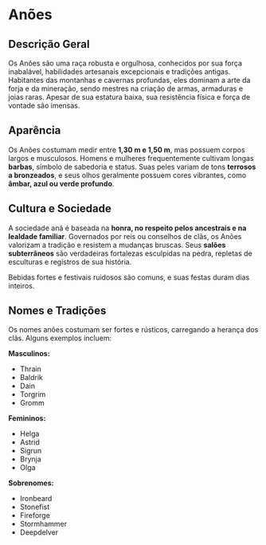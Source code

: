 # Anões

## Descrição Geral
Os Anões são uma raça robusta e orgulhosa, conhecidos por sua força inabalável, habilidades artesanais excepcionais e tradições antigas. Habitantes das montanhas e cavernas profundas, eles dominam a arte da forja e da mineração, sendo mestres na criação de armas, armaduras e joias raras. Apesar de sua estatura baixa, sua resistência física e força de vontade são imensas.

## Aparência
Os Anões costumam medir entre **1,30 m e 1,50 m**, mas possuem corpos largos e musculosos. Homens e mulheres frequentemente cultivam longas **barbas**, símbolo de sabedoria e status. Suas peles variam de tons **terrosos a bronzeados**, e seus olhos geralmente possuem cores vibrantes, como **âmbar, azul ou verde profundo**.

## Cultura e Sociedade
A sociedade anã é baseada na **honra, no respeito pelos ancestrais e na lealdade familiar**. Governados por reis ou conselhos de clãs, os Anões valorizam a tradição e resistem a mudanças bruscas. Seus **salões subterrâneos** são verdadeiras fortalezas esculpidas na pedra, repletas de esculturas e registros de sua história.  

Bebidas fortes e festivais ruidosos são comuns, e suas festas duram dias inteiros.

## Nomes e Tradições
Os nomes anões costumam ser fortes e rústicos, carregando a herança dos clãs. Alguns exemplos incluem:

**Masculinos:**  
- Thrain  
- Baldrik  
- Dain  
- Torgrim  
- Gromm  

**Femininos:**  
- Helga  
- Astrid  
- Sigrun  
- Brynja  
- Olga  

**Sobrenomes:**  
- Ironbeard  
- Stonefist  
- Fireforge  
- Stormhammer  
- Deepdelver  
